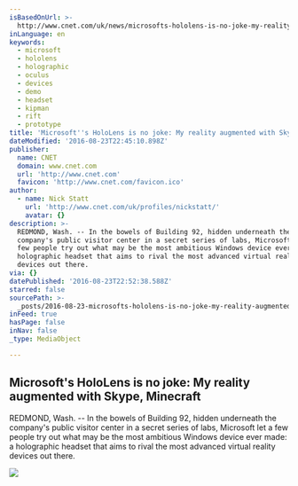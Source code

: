 ```yaml
---
isBasedOnUrl: >-
  http://www.cnet.com/uk/news/microsofts-hololens-is-no-joke-my-reality-augmented-with-skype-minecraft/
inLanguage: en
keywords:
  - microsoft
  - hololens
  - holographic
  - oculus
  - devices
  - demo
  - headset
  - kipman
  - rift
  - prototype
title: 'Microsoft''s HoloLens is no joke: My reality augmented with Skype, Minecraft'
dateModified: '2016-08-23T22:45:10.898Z'
publisher:
  name: CNET
  domain: www.cnet.com
  url: 'http://www.cnet.com'
  favicon: 'http://www.cnet.com/favicon.ico'
author:
  - name: Nick Statt
    url: 'http://www.cnet.com/uk/profiles/nickstatt/'
    avatar: {}
description: >-
  REDMOND, Wash. -- In the bowels of Building 92, hidden underneath the
  company's public visitor center in a secret series of labs, Microsoft let a
  few people try out what may be the most ambitious Windows device ever made: a
  holographic headset that aims to rival the most advanced virtual reality
  devices out there.
via: {}
datePublished: '2016-08-23T22:52:38.588Z'
starred: false
sourcePath: >-
  _posts/2016-08-23-microsofts-hololens-is-no-joke-my-reality-augmented-with-s.md
inFeed: true
hasPage: false
inNav: false
_type: MediaObject

---
```

<article style=""><h1>Microsoft's HoloLens is no joke: My reality augmented with Skype, Minecraft</h1><p>REDMOND, Wash. -- In the bowels of Building 92, hidden underneath the company's public visitor center in a secret series of labs, Microsoft let a few people try out what may be the most ambitious Windows device ever made: a holographic headset that aims to rival the most advanced virtual reality devices out there.</p><img src="https://cnet4.cbsistatic.com/img/j-FgHvjMXQBFFsAXgfmsKVKl838=/970x0/2015/01/22/70a240a1-d4dc-44ff-b7f6-8d665797bf44/microsoft-hololens-mixedworld-rgb.png" /></article>